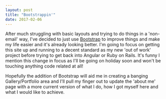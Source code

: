 ```yaml
---
layout: post
title: "Bootstrappin'"
date: 2017-02-06
---
```


After much struggling with basic layouts and trying to do things in a 'non-email' way, I've decided to just use [Bootstrap](https://v4-alpha.getbootstrap.com/) to improve things and make my life easier and it's already looking better. I'm going to focus on getting this site up and running to a decent standard as my new 'out of work' project before trying to get back into Angular or Ruby on Rails. It's funny I mention this change in focus as I'll be going on holiday soon and won't be touching anything code related at all!

Hopefully the addition of Bootstrap will aid me in creating a banging Gallery/Portfolio area and I'll pull my finger out to update the 'about me' page with a more current version of what I do, how I got myself here and what I would like to achieve.